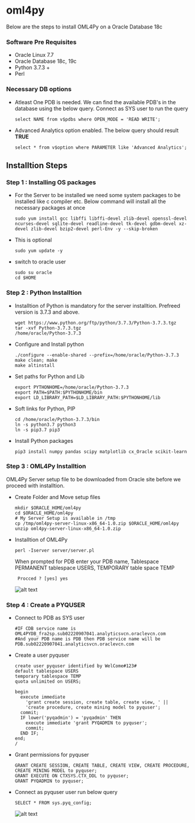 # oml4py

Below are the steps to install OML4Py on a Oracle Database 18c 

### Software Pre Requisites
  * Oracle Linux 7.7
  * Oracle Database 18c, 19c 
  * Python 3.7.3 +
  * Perl 

### Necessary DB options
  * Atleast One PDB is needed. We can find the available PDB's in the database using the below query. Connect as SYS user to run the query
  
        select NAME from v$pdbs where OPEN_MODE = 'READ WRITE';
      
  * Advanced Analytics option enabled. The below query should result **TRUE**
        
        select * from v$option where PARAMETER like 'Advanced Analytics';
 
 ## Installtion Steps
 
 ### Step 1 : Installing OS packages
 
  * For the Server to be installed we need some system packages to be installed like c compiler etc. Below command will install all the necessary packages at once
 
        sudo yum install gcc libffi libffi-devel zlib-devel openssl-devel ncurses-devel sqlite-devel readline-devel tk-devel gdbm-devel xz-devel zlib-devel bzip2-devel perl-Env -y --skip-broken
        
  * This is optional
   
        sudo yum update -y
        
  * switch to oracle user
  
        sudo su oracle
        cd $HOME

 ### Step 2 : Python Installtion
 
  * Installtion of Python is mandatory for the server installtion. Prefreed version is 3.7.3 and above.
  
        wget https://www.python.org/ftp/python/3.7.3/Python-3.7.3.tgz
        tar -xvf Python-3.7.3.tgz
        /home/oracle/Python-3.7.3
        
  * Configure and Install python
  
        ./configure --enable-shared --prefix=/home/oracle/Python-3.7.3
        make clean; make
        make altinstall
        
  * Set paths for Python and Lib
  
        export PYTHONHOME=/home/oracle/Python-3.7.3
        export PATH=$PATH:$PYTHONHOME/bin
        export LD_LIBRARY_PATH=$LD_LIBRARY_PATH:$PYTHONHOME/lib
        
  * Soft links for Python, PIP
  
        cd /home/oracle/Python-3.7.3/bin
        ln -s python3.7 python3
        ln -s pip3.7 pip3
    
  * Install Python packages 
        
        pip3 install numpy pandas scipy matplotlib cx_Oracle scikit-learn
        
  
### Step 3 : OML4Py Installtion 

OML4Py Server setup file to be downloaded from Oracle site before we proceed with installtion.

  * Create Folder and Move setup files
  
        mkdir $ORACLE_HOME/oml4py
        cd $ORACLE_HOME/oml4py
        # My Server Setup is available in /tmp 
        cp /tmp/oml4py-server-linux-x86_64-1.0.zip $ORACLE_HOME/oml4py
        unzip oml4py-server-linux-x86_64-1.0.zip
  
  * Installtion of OML4Py
  
        perl -Iserver server/server.pl
       
       When prompted for PDB enter your PDB name, Tablespace PERMANENT tablespace USERS, TEMPORARY table space TEMP
       
         Procced ? [yes] yes 
        
    
      ![alt text](https://github.com/prampradeep/oml4py/blob/master/images/oml4py.png)
      
 ### Step 4 : Create a PYQUSER 
 
  * Connect to PDB as SYS user 
  
        #IF CDB service name is 
        OML4PYDB_fra2sp.sub02220907041.analyticsvcn.oraclevcn.com
        #And your PDB name is PDB then PDB service name will be 
        PDB.sub02220907041.analyticsvcn.oraclevcn.com
  
  * Create a user pyquser 
  
        create user pyquser identified by WelCome#123#
        default tablespace USERS
        temporary tablespace TEMP 
        quota unlimited on USERS;

        begin
          execute immediate 
            'grant create session, create table, create view, ' ||
            'create procedure, create mining model to pyquser';
          commit;
          IF lower('pyqadmin') = 'pyqadmin' THEN
            execute immediate 'grant PYQADMIN to pyquser';
            commit;
          END IF;
        end;
        /
  
  * Grant permissions for pyquser 
  
        GRANT CREATE SESSION, CREATE TABLE, CREATE VIEW, CREATE PROCEDURE, CREATE MINING MODEL to pyquser;
        GRANT EXECUTE ON CTXSYS.CTX_DDL to pyquser; 
        GRANT PYQADMIN to pyquser;

  * Connect as pyquser user run below query
  
        SELECT * FROM sys.pyq_config;
       
       ![alt text](https://github.com/prampradeep/oml4py/blob/master/images/pyquser.png)
       
       
        
        





 
 

